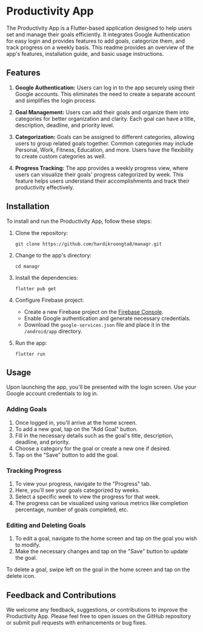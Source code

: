 # Productivity App

The Productivity App is a Flutter-based application designed to help users set and manage their goals efficiently. It integrates Google Authentication for easy login and provides features to add goals, categorize them, and track progress on a weekly basis. This readme provides an overview of the app's features, installation guide, and basic usage instructions.

## Features

1. **Google Authentication:** Users can log in to the app securely using their Google accounts. This eliminates the need to create a separate account and simplifies the login process.

2. **Goal Management:** Users can add their goals and organize them into categories for better organization and clarity. Each goal can have a title, description, deadline, and priority level.

3. **Categorization:** Goals can be assigned to different categories, allowing users to group related goals together. Common categories may include Personal, Work, Fitness, Education, and more. Users have the flexibility to create custom categories as well.

4. **Progress Tracking:** The app provides a weekly progress view, where users can visualize their goals' progress categorized by week. This feature helps users understand their accomplishments and track their productivity effectively.

## Installation

To install and run the Productivity App, follow these steps:

1. Clone the repository:
   ```
   git clone https://github.com/hardikroongta8/managr.git
   ```

2. Change to the app's directory:
   ```
   cd managr
   ```

3. Install the dependencies:
   ```
   flutter pub get
   ```

4. Configure Firebase project:
   - Create a new Firebase project on the [Firebase Console](https://console.firebase.google.com).
   - Enable Google authentication and generate necessary credentials.
   - Download the `google-services.json` file and place it in the `/android/app` directory.

5. Run the app:
   ```
   flutter run
   ```

## Usage

Upon launching the app, you'll be presented with the login screen. Use your Google account credentials to log in.

### Adding Goals

1. Once logged in, you'll arrive at the home screen.
2. To add a new goal, tap on the "Add Goal" button.
3. Fill in the necessary details such as the goal's title, description, deadline, and priority.
4. Choose a category for the goal or create a new one if desired.
5. Tap on the "Save" button to add the goal.

### Tracking Progress

1. To view your progress, navigate to the "Progress" tab.
2. Here, you'll see your goals categorized by weeks.
3. Select a specific week to view the progress for that week.
4. The progress can be visualized using various metrics like completion percentage, number of goals completed, etc.

### Editing and Deleting Goals

1. To edit a goal, navigate to the home screen and tap on the goal you wish to modify.
2. Make the necessary changes and tap on the "Save" button to update the goal.

To delete a goal, swipe left on the goal in the home screen and tap on the delete icon.

## Feedback and Contributions

We welcome any feedback, suggestions, or contributions to improve the Productivity App. Please feel free to open issues on the GitHub repository or submit pull requests with enhancements or bug fixes.
